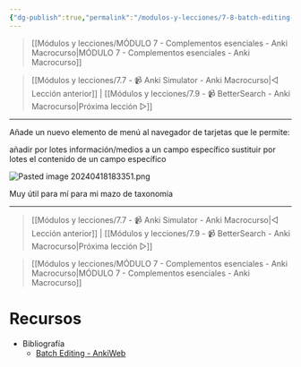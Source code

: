 ```yaml
---
{"dg-publish":true,"permalink":"/modulos-y-lecciones/7-8-batch-editing-anki-macrocurso/","noteIcon":""}
---
```



> [[Módulos y lecciones/MÓDULO 7 - Complementos esenciales - Anki Macrocurso\|MÓDULO 7 - Complementos esenciales - Anki Macrocurso]]

> [[Módulos y lecciones/7.7 - 📹 Anki Simulator - Anki Macrocurso\|◁ Lección anterior]] | [[Módulos y lecciones/7.9 - 📹 BetterSearch - Anki Macrocurso\|Próxima lección ▷]]

---

Añade un nuevo elemento de menú al navegador de tarjetas que le permite:

añadir por lotes información/medios a un campo específico
sustituir por lotes el contenido de un campo específico

![Pasted image 20240418183351.png](/img/user/ANEXOS/Pasted%20image%2020240418183351.png)

Muy útil para mí para mi mazo de taxonomía

---

> [[Módulos y lecciones/7.7 - 📹 Anki Simulator - Anki Macrocurso\|◁ Lección anterior]] | [[Módulos y lecciones/7.9 - 📹 BetterSearch - Anki Macrocurso\|Próxima lección ▷]]

> [[Módulos y lecciones/MÓDULO 7 - Complementos esenciales - Anki Macrocurso\|MÓDULO 7 - Complementos esenciales - Anki Macrocurso]]
# Recursos
- Bibliografía
	- [Batch Editing - AnkiWeb](https://ankiweb.net/shared/info/291119185)